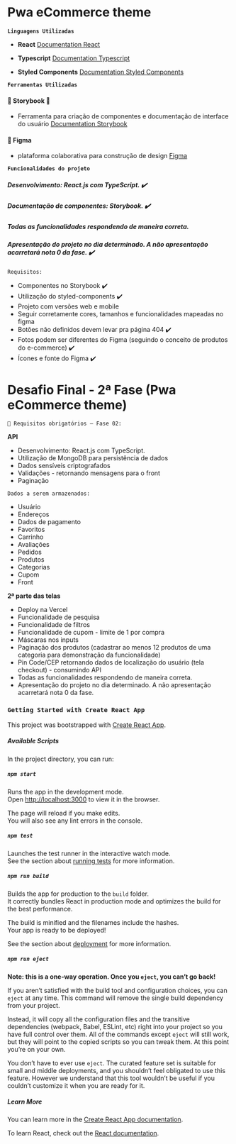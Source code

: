 # Pwa eCommerce theme

**`Linguagens Utilizadas`**
- **React**
[Documentation React](https://pt-br.reactjs.org/)

- **Typescript** 
[Documentation Typescript](https://typescriptlang.org/docs/)

- **Styled Components**
[Documentation Styled Components](https://styled-components.com/docs)


**`Ferramentas Utilizadas`**
#### :book: Storybook :pencil:
- Ferramenta para criação de componentes e documentação de interface do usuário
[Documentation Storybook](https://storybook.js.org/)

#### :rainbow: Figma
-  plataforma colaborativa para construção de design
[Figma](https://www.figma.com)


**`Funcionalidades do projeto`**

##### Desenvolvimento: React.js com TypeScript. :heavy_check_mark:
##### Documentação de componentes: Storybook. :heavy_check_mark:
##### Todas as funcionalidades respondendo de maneira correta.
##### Apresentação do projeto no dia determinado. A não apresentação acarretará nota 0 da fase. :heavy_check_mark:

`Requisitos:`

- Componentes no Storybook :heavy_check_mark:
- Utilização do styled-components :heavy_check_mark:
- Projeto com versões web e mobile
- Seguir corretamente cores, tamanhos e funcionalidades mapeadas no figma
- Botões não definidos devem levar pra página 404 :heavy_check_mark:
- Fotos podem ser diferentes do Figma (seguindo o conceito de produtos do e-commerce) :heavy_check_mark:
- Ícones e fonte do Figma :heavy_check_mark:



# Desafio Final - 2ª Fase (Pwa eCommerce theme)

`🔑 Requisitos obrigatórios – Fase 02:`

**API**
- Desenvolvimento: React.js com TypeScript.
- Utilização de MongoDB para persistência de dados
- Dados sensíveis criptografados
- Validações - retornando mensagens para o front
- Paginação

`Dados a serem armazenados:`
- Usuário
- Endereços
- Dados de pagamento
- Favoritos
- Carrinho
- Avaliações
- Pedidos
- Produtos
- Categorias
- Cupom
- Front


**2ª parte das telas**
- Deploy na Vercel
- Funcionalidade de pesquisa
- Funcionalidade de filtros
- Funcionalidade de cupom - limite de 1 por compra
- Máscaras nos inputs 
- Paginação dos produtos (cadastrar ao menos 12 produtos de uma categoria para demonstração da funcionalidade)
- Pin Code/CEP retornando dados de localização do usuário (tela checkout) - consumindo API
- Todas as funcionalidades respondendo de maneira correta.
- Apresentação do projeto no dia determinado. A não apresentação acarretará nota 0 da fase.

### `Getting Started with Create React App`

This project was bootstrapped with [Create React App](https://github.com/facebook/create-react-app).

##### Available Scripts

In the project directory, you can run:

##### `npm start`

Runs the app in the development mode.\
Open [http://localhost:3000](http://localhost:3000) to view it in the browser.

The page will reload if you make edits.\
You will also see any lint errors in the console.

##### `npm test`

Launches the test runner in the interactive watch mode.\
See the section about [running tests](https://facebook.github.io/create-react-app/docs/running-tests) for more information.

##### `npm run build`

Builds the app for production to the `build` folder.\
It correctly bundles React in production mode and optimizes the build for the best performance.

The build is minified and the filenames include the hashes.\
Your app is ready to be deployed!

See the section about [deployment](https://facebook.github.io/create-react-app/docs/deployment) for more information.

##### `npm run eject`

**Note: this is a one-way operation. Once you `eject`, you can’t go back!**

If you aren’t satisfied with the build tool and configuration choices, you can `eject` at any time. This command will remove the single build dependency from your project.

Instead, it will copy all the configuration files and the transitive dependencies (webpack, Babel, ESLint, etc) right into your project so you have full control over them. All of the commands except `eject` will still work, but they will point to the copied scripts so you can tweak them. At this point you’re on your own.

You don’t have to ever use `eject`. The curated feature set is suitable for small and middle deployments, and you shouldn’t feel obligated to use this feature. However we understand that this tool wouldn’t be useful if you couldn’t customize it when you are ready for it.

##### Learn More

You can learn more in the [Create React App documentation](https://facebook.github.io/create-react-app/docs/getting-started).

To learn React, check out the [React documentation](https://reactjs.org/).
